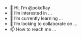 - 👋 Hi, I’m @poko1lay
- 👀 I’m interested in ...
- 🌱 I’m currently learning ...
- 💞️ I’m looking to collaborate on ...
- 📫 How to reach me ...

<!---
poko1lay/poko1lay is a ✨ special ✨ repository because its `README.md` (this file) appears on your GitHub profile.
You can click the Preview link to take a look at your changes.
--->
